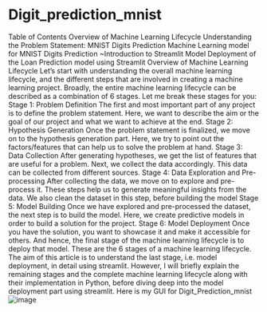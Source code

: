 # Digit_prediction_mnist
 Table of Contents Overview of Machine Learning Lifecycle Understanding the Problem Statement:  MNIST Digits Prediction Machine Learning model for MNIST Digits Prediction ~Introduction to Streamlit Model Deployment of the Loan Prediction model using Streamlit    Overview of Machine Learning Lifecycle Let’s start with understanding the overall machine learning lifecycle, and the different steps that are involved in creating a machine learning project. Broadly, the entire machine learning lifecycle can be described as a combination of 6 stages. Let me break these stages for you:  Stage 1: Problem Definition The first and most important part of any project is to define the problem statement. Here, we want to describe the aim or the goal of our project and what we want to achieve at the end.  Stage 2: Hypothesis Generation Once the problem statement is finalized, we move on to the hypothesis generation part. Here, we try to point out the factors/features that can help us to solve the problem at hand.  Stage 3: Data Collection After generating hypotheses, we get the list of features that are useful for a problem. Next, we collect the data accordingly. This data can be collected from different sources.  Stage 4: Data Exploration and Pre-processing After collecting the data, we move on to explore and pre-process it. These steps help us to generate meaningful insights from the data. We also clean the dataset in this step, before building the model  Stage 5: Model Building Once we have explored and pre-processed the dataset, the next step is to build the model. Here, we create predictive models in order to build a solution for the project.  Stage 6: Model Deployment Once you have the solution, you want to showcase it and make it accessible for others. And hence, the final stage of the machine learning lifecycle is to deploy that model.  These are the 6 stages of a machine learning lifecycle. The aim of this article is to understand the last stage, i.e. model deployment, in detail using streamlit. However, I will briefly explain the remaining stages and the complete machine learning lifecycle along with their implementation in Python, before diving deep into the model deployment part using streamlit.
 Here is my GUI for Digit_Prediction_mnist
 ![image](https://user-images.githubusercontent.com/94670586/222907077-b439bcf1-d635-4d7f-969e-7c1431c00aa6.png)
